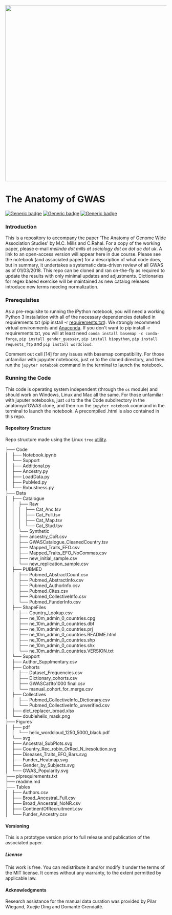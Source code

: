 <p align="center">
  <img src="https://github.com/crahal/anatomyofGWAS/blob/master/Figures/helix.png" width="550"/>
</p>

# The Anatomy of GWAS

[![Generic badge](https://img.shields.io/badge/Python-3.6-<red>.svg)](https://shields.io/)  [![Generic badge](https://img.shields.io/badge/License-MIT-blue.svg)](https://shields.io/)  [![Generic badge](https://img.shields.io/badge/Maintained-Yes-green.svg)](https://shields.io/)


### Introduction

This is a repository to accompany the paper 'The Anatomy of Genome Wide Association Studies' by M.C. Mills and C.Rahal. For a copy of the working paper, please e-mail *melinda dot mills at sociology dot ox dot ac dot uk*. A link to an open-access version will appear here in due course. Please see the notebook (and associated paper) for a description of what code does, but in summary, it undertakes a systematic data-driven review of all GWAS as of 01/03/2018. This repo can be cloned and ran on-the-fly as required to update the results with only minimal updates and adjustments. Dictionaries for regex based exercise will be maintained as new catalog releases introduce new terms needing normalization.


### Prerequisites

As a pre-requisite to running the iPython notebook, you will need a working Python 3 installation with all of the necessary dependencies detailed in requirements.txt (pip install -r  [requirements.txt](http:\\github.com\crahal\anatomyofGWAS\requirements.txt)). We strongly recommend virtual environments and [Anaconda](http:\\continuum.io\anaconda). If you don't want to pip install -r requirements.txt, you will at least need ```conda install basemap -c conda-forge```, ```pip install gender_guesser```, ```pip install biopython```, ```pip install requests_ftp``` and ```pip install wordcloud```.


Comment out cell [14] for any issues with basemap compatibility. For those unfamiliar with jupyuter notebooks,  just ```cd``` to the cloned directory, and then run the ```jupyter notebook``` command in the terminal to launch the notebook.

### Running the Code

This code is operating system independent (through the ``os`` module) and should work on Windows, Linux and Mac all the same. For those unfamiliar with juputer notebooks,  just ```cd``` to the the Code subdirectory in the anatomyofGWAS clone, and then run the ```jupyter notebook``` command in the terminal to launch the notebook. A precompiled .html is also contained in this repo.

#### Repository Structure

Repo structure made using the Linux ```tree``` [utility](https://en.wikipedia.org/wiki/Tree_%28Unix%29).



├── Code  
│   ├── Notebook.ipynb  
│   └── Support  
│       ├── Additional.py  
│       ├── Ancestry.py  
│       ├── LoadData.py  
│       ├── PubMed.py  
│       └── Robustness.py  
├── Data  
│   ├── Catalogue  
│   │   ├── Raw  
│   │   │   ├── Cat_Anc.tsv  
│   │   │   ├── Cat_Full.tsv  
│   │   │   ├── Cat_Map.tsv  
│   │   │   └── Cat_Stud.tsv  
│   │   └── Synthetic  
│   │       ├── ancestry_CoR.csv  
│   │       ├── GWASCatalogue_CleanedCountry.tsv  
│   │       ├── Mapped_Traits_EFO.csv  
│   │       ├── Mapped_Traits_EFO_NoCommas.csv  
│   │       ├── new_initial_sample.csv  
│   │       └── new_replication_sample.csv  
│   ├── PUBMED  
│   │   ├── Pubmed_AbstractCount.csv  
│   │   ├── Pubmed_AbstractInfo.csv  
│   │   ├── Pubmed_AuthorInfo.csv  
│   │   ├── Pubmed_Cites.csv  
│   │   ├── Pubmed_CollectiveInfo.csv  
│   │   └── Pubmed_FunderInfo.csv  
│   ├── ShapeFiles  
│   │   ├── Country_Lookup.csv  
│   │   ├── ne_10m_admin_0_countries.cpg  
│   │   ├── ne_10m_admin_0_countries.dbf  
│   │   ├── ne_10m_admin_0_countries.prj  
│   │   ├── ne_10m_admin_0_countries.README.html  
│   │   ├── ne_10m_admin_0_countries.shp  
│   │   ├── ne_10m_admin_0_countries.shx  
│   │   └── ne_10m_admin_0_countries.VERSION.txt  
│   └── Support  
│       ├── Author_Supplmentary.csv  
│       ├── Cohorts  
│       │   ├── Dataset_Frequencies.csv  
│       │   ├── Dictionary_cohorts.csv  
│       │   ├── GWASCat1to1000 final.csv  
│       │   └── manual_cohort_for_merge.csv  
│       ├── Collectives  
│       │   ├── Pubmed_CollectiveInfo_Dictionary.csv  
│       │   └── Pubmed_CollectiveInfo_unverified.csv  
│       ├── dict_replacer_broad.xlsx  
│       └── doublehelix_mask.png  
├── Figures  
│   ├── pdf  
│   │   └── helix_wordcloud_1250_5000_black.pdf  
│   └── svg  
│       ├── Ancestral_SubPlots.svg  
│       ├── Country_Rec_robin_OrRed_N_iresolution.svg  
│       ├── Diseases_Traits_EFO_Bars.svg  
│       ├── Funder_Heatmap.svg  
│       ├── Gender_by_Subjects.svg  
│       └── GWAS_Popularity.svg  
├── piprequirements.txt  
├── readme.md  
├── Tables  
│   ├── Authors.csv  
│   ├── Broad_Ancestral_Full.csv  
│   ├── Broad_Ancestral_NoNR.csv  
│   ├── ContinentOfRecruitment.csv  
│   └── Funder_Ancestry.csv  




#### Versioning
This is a prototype version prior to full release and publication of the associated paper.

##### License
This work is free. You can redistribute it and/or modify it under the terms of the MIT license. It comes without any warranty, to the extent permitted by applicable law.

#### Acknowledgments
Research assistance for the manual data curation was provided by Pilar Wiegand, Xuejie Ding and Domantė Grendaitė.

